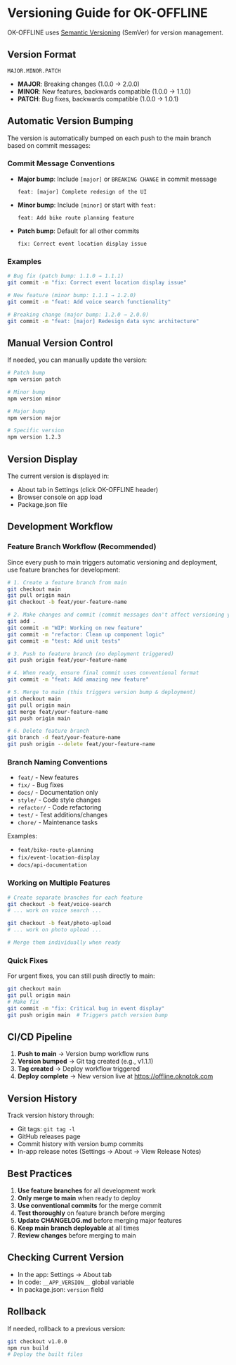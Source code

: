 # Versioning Guide for OK-OFFLINE

OK-OFFLINE uses [Semantic Versioning](https://semver.org/) (SemVer) for version management.

## Version Format

`MAJOR.MINOR.PATCH`

- **MAJOR**: Breaking changes (1.0.0 → 2.0.0)
- **MINOR**: New features, backwards compatible (1.0.0 → 1.1.0)
- **PATCH**: Bug fixes, backwards compatible (1.0.0 → 1.0.1)

## Automatic Version Bumping

The version is automatically bumped on each push to the main branch based on commit messages:

### Commit Message Conventions

- **Major bump**: Include `[major]` or `BREAKING CHANGE` in commit message
  ```
  feat: [major] Complete redesign of the UI
  ```

- **Minor bump**: Include `[minor]` or start with `feat:`
  ```
  feat: Add bike route planning feature
  ```

- **Patch bump**: Default for all other commits
  ```
  fix: Correct event location display issue
  ```

### Examples

```bash
# Bug fix (patch bump: 1.1.0 → 1.1.1)
git commit -m "fix: Correct event location display issue"

# New feature (minor bump: 1.1.1 → 1.2.0)
git commit -m "feat: Add voice search functionality"

# Breaking change (major bump: 1.2.0 → 2.0.0)
git commit -m "feat: [major] Redesign data sync architecture"
```

## Manual Version Control

If needed, you can manually update the version:

```bash
# Patch bump
npm version patch

# Minor bump
npm version minor

# Major bump
npm version major

# Specific version
npm version 1.2.3
```

## Version Display

The current version is displayed in:
- About tab in Settings (click OK-OFFLINE header)
- Browser console on app load
- Package.json file

## Development Workflow

### Feature Branch Workflow (Recommended)

Since every push to main triggers automatic versioning and deployment, use feature branches for development:

```bash
# 1. Create a feature branch from main
git checkout main
git pull origin main
git checkout -b feat/your-feature-name

# 2. Make changes and commit (commit messages don't affect versioning yet)
git add .
git commit -m "WIP: Working on new feature"
git commit -m "refactor: Clean up component logic"
git commit -m "test: Add unit tests"

# 3. Push to feature branch (no deployment triggered)
git push origin feat/your-feature-name

# 4. When ready, ensure final commit uses conventional format
git commit -m "feat: Add amazing new feature"

# 5. Merge to main (this triggers version bump & deployment)
git checkout main
git pull origin main
git merge feat/your-feature-name
git push origin main

# 6. Delete feature branch
git branch -d feat/your-feature-name
git push origin --delete feat/your-feature-name
```

### Branch Naming Conventions

- `feat/` - New features
- `fix/` - Bug fixes
- `docs/` - Documentation only
- `style/` - Code style changes
- `refactor/` - Code refactoring
- `test/` - Test additions/changes
- `chore/` - Maintenance tasks

Examples:
- `feat/bike-route-planning`
- `fix/event-location-display`
- `docs/api-documentation`

### Working on Multiple Features

```bash
# Create separate branches for each feature
git checkout -b feat/voice-search
# ... work on voice search ...

git checkout -b feat/photo-upload
# ... work on photo upload ...

# Merge them individually when ready
```

### Quick Fixes

For urgent fixes, you can still push directly to main:

```bash
git checkout main
git pull origin main
# Make fix
git commit -m "fix: Critical bug in event display"
git push origin main  # Triggers patch version bump
```

## CI/CD Pipeline

1. **Push to main** → Version bump workflow runs
2. **Version bumped** → Git tag created (e.g., v1.1.1)
3. **Tag created** → Deploy workflow triggered
4. **Deploy complete** → New version live at https://offline.oknotok.com

## Version History

Track version history through:
- Git tags: `git tag -l`
- GitHub releases page
- Commit history with version bump commits
- In-app release notes (Settings → About → View Release Notes)

## Best Practices

1. **Use feature branches** for all development work
2. **Only merge to main** when ready to deploy
3. **Use conventional commits** for the merge commit
4. **Test thoroughly** on feature branch before merging
5. **Update CHANGELOG.md** before merging major features
6. **Keep main branch deployable** at all times
7. **Review changes** before merging to main

## Checking Current Version

- In the app: Settings → About tab
- In code: `__APP_VERSION__` global variable
- In package.json: `version` field

## Rollback

If needed, rollback to a previous version:

```bash
git checkout v1.0.0
npm run build
# Deploy the built files
```